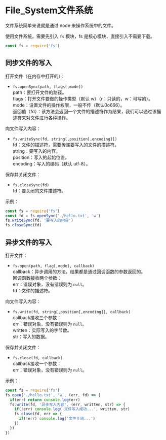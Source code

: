 # File_System文件系统

文件系统简单来说就是通过 node 来操作系统中的文件。

使用文件系统，需要先引入 `fs` 模块，fs 是核心模块，直接引入不需要下载。

```js
const fs = require('fs')
```

## 同步文件的写入

打开文件（在内存中打开的）：  

- `fs.openSync(path, flags[,mode])`  
path：要打开文件的路径。  
flags：打开文件要做的操作类型（默认 w）（r：只读的，w：可写的）。  
mode：设置文件的操作权限，一般不传（默认0o666）。  
返回值（fd）：该方法会返回一个文件的描述符作为结果，我们可以通过该描述符来对文件进行各种操作。

向文件写入内容：

- `fs.writeSync(fd, string[,position[,encoding]])`  
fd：文件的描述符，需要传递要写入的文件的描述符。  
string：要写入的内容。  
position：写入的起始位置。  
encoding：写入的编码（默认 utf-8）。

保存并关闭文件：

- `fs.closeSync(fd)`  
fd：要关闭的文件描述符。

示例：

```js
const fs = require('fs')
const fd = fs.openSync('./hello.txt', 'w')
fs.writeSync(fd, '要写入的内容')
fs.closeSync(fd)
```

## 异步文件的写入

打开文件：

- `fs.open(path, flag[,mode], callback)`  
callback：异步调用的方法，结果都是通过回调函数的参数返回的。  
回调函数接收两个参数：  
err：错误对象，没有错误则为 `null`。  
fd：文件的描述符。

向文件写入内容：

- `fs.write(fd, string[,position[,encoding]], callback)`  
callback接收三个参数：  
err：错误对象，没有错误则为 `null`。  
written：实际写入的字节数。  
str：写入的数据。

保存并关闭文件：

- `fs.close(fd, callback)`  
callback接收一个参数：  
err：错误对象，没有错误则为 `null`。

示例：

```js
const fs = require('fs')
fs.open('./hello.txt', 'w', (err, fd) => {
  if(err) return console.log(err)
  fs.write(fd, '异步写入内容', (err, written, str) => {
    if(!err) console.log('文件写入成功...', written, str)
    fs.close(fd, err => {
      if(!err) console.log('文件关闭...')
    })
  })
})
```
